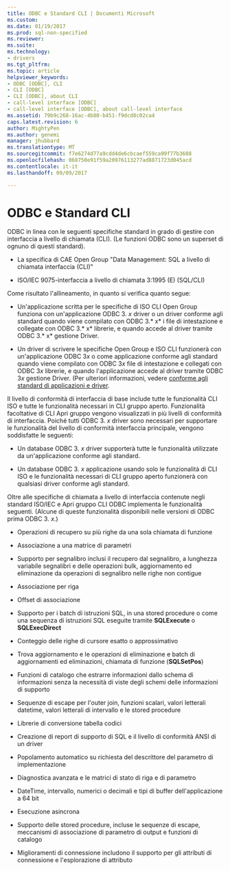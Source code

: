 ```yaml
---
title: ODBC e Standard CLI | Documenti Microsoft
ms.custom: 
ms.date: 01/19/2017
ms.prod: sql-non-specified
ms.reviewer: 
ms.suite: 
ms.technology:
- drivers
ms.tgt_pltfrm: 
ms.topic: article
helpviewer_keywords:
- ODBC [ODBC], CLI
- CLI [ODBC]
- CLI [ODBC], about CLI
- call-level interface [ODBC]
- call-level interface [ODBC], about call-level interface
ms.assetid: 79b9c268-16ac-4b80-b451-f9dcd8c02ca4
caps.latest.revision: 6
author: MightyPen
ms.author: genemi
manager: jhubbard
ms.translationtype: MT
ms.sourcegitcommit: f7e6274d77a9cdd4de6cbcaef559ca99f77b3608
ms.openlocfilehash: 068750e91f59a20976113277ad8871723d045acd
ms.contentlocale: it-it
ms.lasthandoff: 09/09/2017

---
```

# <a name="odbc-and-the-standard-cli"></a>ODBC e Standard CLI
ODBC in linea con le seguenti specifiche standard in grado di gestire con interfaccia a livello di chiamata (CLI). (Le funzioni ODBC sono un superset di ognuno di questi standard).  
  
-   La specifica di CAE Open Group "Data Management: SQL a livello di chiamata interfaccia (CLI)"  
  
-   ISO/IEC 9075-interfaccia a livello di chiamata 3:1995 (E) (SQL/CLI)  
  
 Come risultato l'allineamento, in quanto si verifica quanto segue:  
  
-   Un'applicazione scritta per le specifiche di ISO CLI Open Group funziona con un'applicazione ODBC 3. *x* driver o un driver conforme agli standard quando viene compilato con ODBC 3.* x* i file di intestazione e collegate con ODBC 3.* x* librerie, e quando accede al driver tramite ODBC 3.* x* gestione Driver.  
  
-   Un driver di scrivere le specifiche Open Group e ISO CLI funzionerà con un'applicazione ODBC 3*x* o come applicazione conforme agli standard quando viene compilato con ODBC 3*x* file di intestazione e collegati con ODBC 3*x* librerie, e quando l'applicazione accede al driver tramite ODBC 3*x* gestione Driver. (Per ulteriori informazioni, vedere [conforme agli standard di applicazioni e driver](../../odbc/reference/develop-app/standards-compliant-applications-and-drivers.md).  
  
 Il livello di conformità di interfaccia di base include tutte le funzionalità CLI ISO e tutte le funzionalità necessari in CLI gruppo aperto. Funzionalità facoltative di CLI Apri gruppo vengono visualizzati in più livelli di conformità di interfaccia. Poiché tutti ODBC 3. *x* driver sono necessari per supportare le funzionalità del livello di conformità interfaccia principale, vengono soddisfatte le seguenti:  
  
-   Un database ODBC 3. *x* driver supporterà tutte le funzionalità utilizzate da un'applicazione conforme agli standard.  
  
-   Un database ODBC 3. *x* applicazione usando solo le funzionalità di CLI ISO e le funzionalità necessari di CLI gruppo aperto funzionerà con qualsiasi driver conforme agli standard.  
  
 Oltre alle specifiche di chiamata a livello di interfaccia contenute negli standard ISO/IEC e Apri gruppo CLI ODBC implementa le funzionalità seguenti. (Alcune di queste funzionalità disponibili nelle versioni di ODBC prima ODBC 3. *x*.)  
  
-   Operazioni di recupero su più righe da una sola chiamata di funzione  
  
-   Associazione a una matrice di parametri  
  
-   Supporto per segnalibro inclusi il recupero dal segnalibro, a lunghezza variabile segnalibri e delle operazioni bulk, aggiornamento ed eliminazione da operazioni di segnalibro nelle righe non contigue  
  
-   Associazione per riga  
  
-   Offset di associazione  
  
-   Supporto per i batch di istruzioni SQL, in una stored procedure o come una sequenza di istruzioni SQL eseguite tramite **SQLExecute** o **SQLExecDirect**  
  
-   Conteggio delle righe di cursore esatto o approssimativo  
  
-   Trova aggiornamento e le operazioni di eliminazione e batch di aggiornamenti ed eliminazioni, chiamata di funzione (**SQLSetPos**)  
  
-   Funzioni di catalogo che estrarre informazioni dallo schema di informazioni senza la necessità di viste degli schemi delle informazioni di supporto  
  
-   Sequenze di escape per l'outer join, funzioni scalari, valori letterali datetime, valori letterali di intervallo e le stored procedure  
  
-   Librerie di conversione tabella codici  
  
-   Creazione di report di supporto di SQL e il livello di conformità ANSI di un driver  
  
-   Popolamento automatico su richiesta del descrittore del parametro di implementazione  
  
-   Diagnostica avanzata e le matrici di stato di riga e di parametro  
  
-   DateTime, intervallo, numerici o decimali e tipi di buffer dell'applicazione a 64 bit  
  
-   Esecuzione asincrona  
  
-   Supporto delle stored procedure, incluse le sequenze di escape, meccanismi di associazione di parametro di output e funzioni di catalogo  
  
-   Miglioramenti di connessione includono il supporto per gli attributi di connessione e l'esplorazione di attributo
